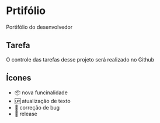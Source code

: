 # Prtifólio
Portifólio do desenvolvedor

## Tarefa

O controle das tarefas desse projeto será realizado no Github

## Ícones

- :package: nova funcinalidade
- :up: atualização de texto
- :bug: correção de bug
- :checkered_flag: release